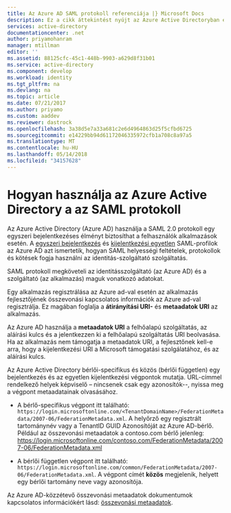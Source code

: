 ```yaml
---
title: Az Azure AD SAML protokoll referenciája |} Microsoft Docs
description: Ez a cikk áttekintést nyújt az Azure Active Directoryban egyszeri bejelentkezéshez, és egyetlen Sign-Out SAML-profil.
services: active-directory
documentationcenter: .net
author: priyamohanram
manager: mtillman
editor: ''
ms.assetid: 88125cfc-45c1-448b-9903-a629d8f31b01
ms.service: active-directory
ms.component: develop
ms.workload: identity
ms.tgt_pltfrm: na
ms.devlang: na
ms.topic: article
ms.date: 07/21/2017
ms.author: priyamo
ms.custom: aaddev
ms.reviewer: dastrock
ms.openlocfilehash: 3a38d5e7a33a681c2e6d4964863d25f5cfbd6725
ms.sourcegitcommit: e14229bb94d61172046335972cfb1a708c8a97a5
ms.translationtype: MT
ms.contentlocale: hu-HU
ms.lasthandoff: 05/14/2018
ms.locfileid: "34157628"
---
```

# <a name="how-azure-active-directory-uses-the-saml-protocol"></a>Hogyan használja az Azure Active Directory a az SAML protokoll
Az Azure Active Directory (Azure AD) használja a SAML 2.0 protokoll egy egyszeri bejelentkezéses élményt biztosíthat a felhasználók alkalmazások esetén. A [egyszeri bejelentkezés](active-directory-single-sign-on-protocol-reference.md) és [kijelentkezési egyetlen](active-directory-single-sign-out-protocol-reference.md) SAML-profilok az Azure AD azt ismertetik, hogyan SAML helyességi feltételek, protokollok és kötések fogja használni az identitás-szolgáltató szolgáltatás.

SAML protokoll megköveteli az identitásszolgáltató (az Azure AD) és a szolgáltató (az alkalmazás) maguk vonatkozó adatokat.

Egy alkalmazás regisztrálása az Azure ad-val esetén az alkalmazás fejlesztőjének összevonási kapcsolatos információk az Azure ad-val regisztrálja. Ez magában foglalja a **átirányítási URI-** és **metaadatok URI** az alkalmazás.

Az Azure AD használja a **metaadatok URI** a felhőalapú szolgáltatás, az aláírási kulcs és a jelentkezzen ki a felhőalapú szolgáltatás URI beolvasása. Ha az alkalmazás nem támogatja a metaadatok URI, a fejlesztőnek kell-e arra, hogy a kijelentkezési URI a Microsoft támogatási szolgálatához, és az aláírási kulcs.

Az Azure Active Directory bérlői-specifikus és közös (bérlői független) egy bejelentkezés és az egyetlen kijelentkezési végpontok mutatja. URL-címmel rendelkező helyek képviselő – nincsenek csak egy azonosítók--, nyissa meg a végpont metaadatainak olvasásához.

* A bérlő-specifikus végpont itt található: `https://login.microsoftonline.com/<TenantDomainName>/FederationMetadata/2007-06/FederationMetadata.xml`. A <TenantDomainName> helyőrző egy regisztrált tartománynév vagy a TenantID GUID Azonosítóját az Azure AD-bérlő. Például az összevonási metaadatok a contoso.com bérlő jelenleg: https://login.microsoftonline.com/contoso.com/FederationMetadata/2007-06/FederationMetadata.xml

* A bérlői független végpont itt található: `https://login.microsoftonline.com/common/FederationMetadata/2007-06/FederationMetadata.xml`. A végpont címét **közös** megjelenik, helyett egy bérlői tartomány neve vagy azonosítója.

Az Azure AD-közzétevő összevonási metaadatok dokumentumok kapcsolatos információkért lásd: [összevonási metaadatok](active-directory-federation-metadata.md).
